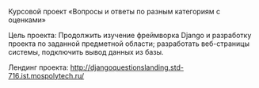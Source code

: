 ﻿Курсовой проект «Вопросы и ответы по разным категориям с оценками»
  
  Цель проекта: 
  Продолжить изучение фреймворка Django и разработку проекта по заданной предметной области; разработать веб-страницы системы, подключить вывод данных из базы.
  
  Лендинг проекта: http://djangoquestionslanding.std-716.ist.mospolytech.ru/ 
  
